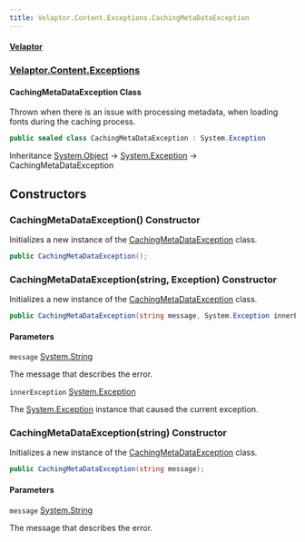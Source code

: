 ```yaml
---
title: Velaptor.Content.Exceptions.CachingMetaDataException
---
```


#### [Velaptor](Namespaces.md 'Velaptor Namespaces')
### [Velaptor.Content.Exceptions](Velaptor.Content.Exceptions.md 'Velaptor.Content.Exceptions')

#### CachingMetaDataException Class

Thrown when there is an issue with processing metadata, when loading fonts during the caching process.

```csharp
public sealed class CachingMetaDataException : System.Exception
```

Inheritance [System.Object](https://docs.microsoft.com/en-us/dotnet/api/System.Object 'System.Object') → [System.Exception](https://docs.microsoft.com/en-us/dotnet/api/System.Exception 'System.Exception') → CachingMetaDataException
## Constructors

<a name='Velaptor.Content.Exceptions.CachingMetaDataException.CachingMetaDataException()'></a>

### CachingMetaDataException() Constructor

Initializes a new instance of the [CachingMetaDataException](Velaptor.Content.Exceptions.CachingMetaDataException.md 'Velaptor.Content.Exceptions.CachingMetaDataException') class.

```csharp
public CachingMetaDataException();
```

<a name='Velaptor.Content.Exceptions.CachingMetaDataException.CachingMetaDataException(string,System.Exception)'></a>

### CachingMetaDataException(string, Exception) Constructor

Initializes a new instance of the [CachingMetaDataException](Velaptor.Content.Exceptions.CachingMetaDataException.md 'Velaptor.Content.Exceptions.CachingMetaDataException') class.

```csharp
public CachingMetaDataException(string message, System.Exception innerException);
```
#### Parameters

<a name='Velaptor.Content.Exceptions.CachingMetaDataException.CachingMetaDataException(string,System.Exception).message'></a>

`message` [System.String](https://docs.microsoft.com/en-us/dotnet/api/System.String 'System.String')

The message that describes the error.

<a name='Velaptor.Content.Exceptions.CachingMetaDataException.CachingMetaDataException(string,System.Exception).innerException'></a>

`innerException` [System.Exception](https://docs.microsoft.com/en-us/dotnet/api/System.Exception 'System.Exception')

The [System.Exception](https://docs.microsoft.com/en-us/dotnet/api/System.Exception 'System.Exception') instance that caused the current exception.

<a name='Velaptor.Content.Exceptions.CachingMetaDataException.CachingMetaDataException(string)'></a>

### CachingMetaDataException(string) Constructor

Initializes a new instance of the [CachingMetaDataException](Velaptor.Content.Exceptions.CachingMetaDataException.md 'Velaptor.Content.Exceptions.CachingMetaDataException') class.

```csharp
public CachingMetaDataException(string message);
```
#### Parameters

<a name='Velaptor.Content.Exceptions.CachingMetaDataException.CachingMetaDataException(string).message'></a>

`message` [System.String](https://docs.microsoft.com/en-us/dotnet/api/System.String 'System.String')

The message that describes the error.